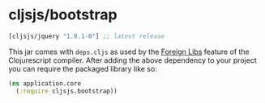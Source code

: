 # cljsjs/bootstrap
[](dependency)
```clojure
[cljsjs/jquery "1.9.1-0"] ;; latest release
```
[](/dependency)

This jar comes with `deps.cljs` as used by the [Foreign Libs][flibs] feature
of the Clojurescript compiler. After adding the above dependency to your project
you can require the packaged library like so:

```clojure
(ns application.core
  (:require cljsjs.bootstrap))
```
[flibs]: https://github.com/clojure/clojurescript/wiki/Packaging-Foreign-Dependencies



